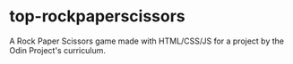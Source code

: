 # top-rockpaperscissors
A Rock Paper Scissors game made with HTML/CSS/JS for a project by the Odin Project's curriculum.

